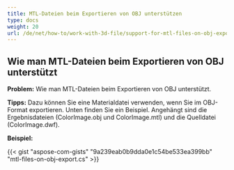 ```yaml
---
title: MTL-Dateien beim Exportieren von OBJ unterstützen
type: docs
weight: 20
url: /de/net/how-to/work-with-3d-file/support-for-mtl-files-on-obj-export
---
```



## **Wie man MTL-Dateien beim Exportieren von OBJ unterstützt**

**Problem:** Wie man MTL-Dateien beim Exportieren von OBJ unterstützt.

**Tipps:** Dazu können Sie eine Materialdatei verwenden, wenn Sie im OBJ-Format exportieren. Unten finden Sie ein Beispiel. Angehängt sind die Ergebnisdateien (ColorImage.obj und ColorImage.mtl) und die Quelldatei (ColorImage.dwf).

**Beispiel:**

{{< gist "aspose-com-gists" "9a239eab0b9dda0e1c54be533ea399bb" "mtl-files-on-obj-export.cs" >}}
